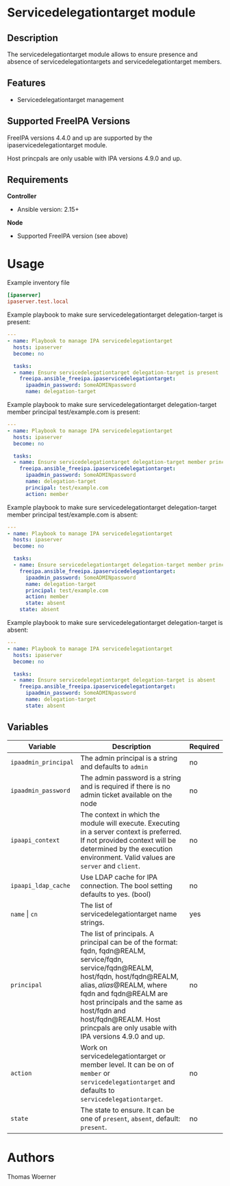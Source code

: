 Servicedelegationtarget module
============

Description
-----------

The servicedelegationtarget module allows to ensure presence and absence of servicedelegationtargets and servicedelegationtarget members.

Features
--------

* Servicedelegationtarget management


Supported FreeIPA Versions
--------------------------

FreeIPA versions 4.4.0 and up are supported by the ipaservicedelegationtarget module.

Host princpals are only usable with IPA versions 4.9.0 and up.


Requirements
------------

**Controller**
* Ansible version: 2.15+

**Node**
* Supported FreeIPA version (see above)


Usage
=====

Example inventory file

```ini
[ipaserver]
ipaserver.test.local
```


Example playbook to make sure servicedelegationtarget delegation-target is present:

```yaml
---
- name: Playbook to manage IPA servicedelegationtarget
  hosts: ipaserver
  become: no

  tasks:
  - name: Ensure servicedelegationtarget delegation-target is present
    freeipa.ansible_freeipa.ipaservicedelegationtarget:
      ipaadmin_password: SomeADMINpassword
      name: delegation-target
```


Example playbook to make sure servicedelegationtarget delegation-target member principal test/example.com is present:

```yaml
---
- name: Playbook to manage IPA servicedelegationtarget
  hosts: ipaserver
  become: no

  tasks:
  - name: Ensure servicedelegationtarget delegation-target member principal test/example.com is present
    freeipa.ansible_freeipa.ipaservicedelegationtarget:
      ipaadmin_password: SomeADMINpassword
      name: delegation-target
      principal: test/example.com
      action: member
```


Example playbook to make sure servicedelegationtarget delegation-target member principal test/example.com is absent:

```yaml
---
- name: Playbook to manage IPA servicedelegationtarget
  hosts: ipaserver
  become: no

  tasks:
  - name: Ensure servicedelegationtarget delegation-target member principal test/example.com is absent
    freeipa.ansible_freeipa.ipaservicedelegationtarget:
      ipaadmin_password: SomeADMINpassword
      name: delegation-target
      principal: test/example.com
      action: member
      state: absent
    state: absent
```


Example playbook to make sure servicedelegationtarget delegation-target is absent:

```yaml
---
- name: Playbook to manage IPA servicedelegationtarget
  hosts: ipaserver
  become: no

  tasks:
  - name: Ensure servicedelegationtarget delegation-target is absent
    freeipa.ansible_freeipa.ipaservicedelegationtarget:
      ipaadmin_password: SomeADMINpassword
      name: delegation-target
      state: absent
```


Variables
---------

Variable | Description | Required
-------- | ----------- | --------
`ipaadmin_principal` | The admin principal is a string and defaults to `admin` | no
`ipaadmin_password` | The admin password is a string and is required if there is no admin ticket available on the node | no
`ipaapi_context` | The context in which the module will execute. Executing in a server context is preferred. If not provided context will be determined by the execution environment. Valid values are `server` and `client`. | no
`ipaapi_ldap_cache` | Use LDAP cache for IPA connection. The bool setting defaults to yes. (bool) | no
`name` \| `cn` | The list of servicedelegationtarget name strings. | yes
`principal` |  The list of principals. A principal can be of the format: fqdn, fqdn@REALM, service/fqdn, service/fqdn@REALM, host/fqdn, host/fqdn@REALM, alias$, alias$@REALM, where fqdn and fqdn@REALM are host principals and the same as host/fqdn and host/fqdn@REALM. Host princpals are only usable with IPA versions 4.9.0 and up. | no
`action` | Work on servicedelegationtarget or member level. It can be on of `member` or `servicedelegationtarget` and defaults to `servicedelegationtarget`. | no
`state` | The state to ensure. It can be one of `present`, `absent`, default: `present`. | no


Authors
=======

Thomas Woerner
